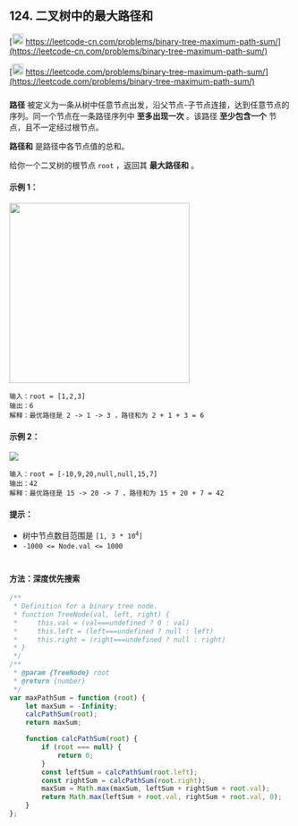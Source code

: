 ## 124. 二叉树中的最大路径和

[<img src="https://static.leetcode-cn.com/cn-mono-assets/production/assets/logo-dark-cn.c42314a8.svg" height="20" /> https://leetcode-cn.com/problems/binary-tree-maximum-path-sum/](https://leetcode-cn.com/problems/binary-tree-maximum-path-sum/)

[<img src="https://assets.leetcode.com/static_assets/public/webpack_bundles/images/logo-dark.e99485d9b.svg" height="20"/> https://leetcode.com/problems/binary-tree-maximum-path-sum/](https://leetcode.com/problems/binary-tree-maximum-path-sum/)

###

**路径** 被定义为一条从树中任意节点出发，沿父节点-子节点连接，达到任意节点的序列。同一个节点在一条路径序列中 **至多出现一次** 。该路径 **至少包含一个** 节点，且不一定经过根节点。

**路径和** 是路径中各节点值的总和。

给你一个二叉树的根节点 `root` ，返回其 **最大路径和** 。

#### 示例 1：

<img src="https://assets.leetcode.com/uploads/2020/10/13/exx1.jpg" width="322" />

```
输入：root = [1,2,3]
输出：6
解释：最优路径是 2 -> 1 -> 3 ，路径和为 2 + 1 + 3 = 6
```

#### 示例 2：

<img src="https://assets.leetcode.com/uploads/2020/10/13/exx2.jpg" />

```
输入：root = [-10,9,20,null,null,15,7]
输出：42
解释：最优路径是 15 -> 20 -> 7 ，路径和为 15 + 20 + 7 = 42
```

#### 提示：

-   树中节点数目范围是 `[1, 3 * 10`<sup>`4`</sup>`]`
-   `-1000 <= Node.val <= 1000`

#

#### 方法：深度优先搜索

```js
/**
 * Definition for a binary tree node.
 * function TreeNode(val, left, right) {
 *     this.val = (val===undefined ? 0 : val)
 *     this.left = (left===undefined ? null : left)
 *     this.right = (right===undefined ? null : right)
 * }
 */
/**
 * @param {TreeNode} root
 * @return {number}
 */
var maxPathSum = function (root) {
    let maxSum = -Infinity;
    calcPathSum(root);
    return maxSum;

    function calcPathSum(root) {
        if (root === null) {
            return 0;
        }
        const leftSum = calcPathSum(root.left);
        const rightSum = calcPathSum(root.right);
        maxSum = Math.max(maxSum, leftSum + rightSum + root.val);
        return Math.max(leftSum + root.val, rightSum + root.val, 0);
    }
};
```
